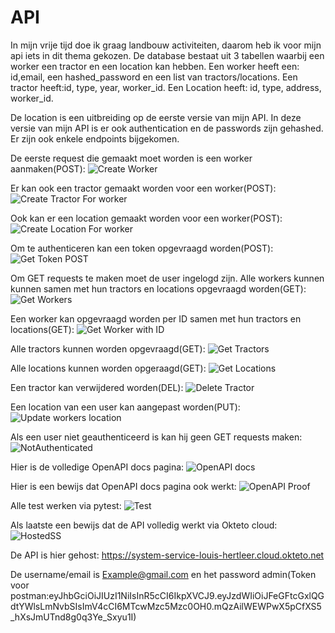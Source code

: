 # API

In mijn vrije tijd doe ik graag landbouw activiteiten, daarom heb ik voor mijn api iets in dit thema gekozen.
De database bestaat uit 3 tabellen waarbij een worker een tractor en een location kan hebben.
Een worker heeft een: id,email, een hashed_password en een list van tractors/locations.
Een tractor heeft:id, type, year, worker_id.
Een Location heeft: id, type, address, worker_id.

De location is een uitbreiding op de eerste versie van mijn API.
In deze versie van mijn API is er ook authentication en de passwords zijn gehashed.
Er zijn ook enkele endpoints bijgekomen.


De eerste request die gemaakt moet worden is een worker aanmaken(POST):
![Create Worker](https://github.com/louis-hertleer/EindprojectAPI/assets/114073936/2afc9a6e-dce4-4d31-a5e3-803c0b597dee)

Er kan ook een tractor gemaakt worden voor een worker(POST):
![Create Tractor For worker](https://github.com/louis-hertleer/EindprojectAPI/assets/114073936/cb557145-3ace-4637-9e2d-c377620d8f5a)

Ook kan er een location gemaakt worden voor een worker(POST):
![Create Location For worker](https://github.com/louis-hertleer/EindprojectAPI/assets/114073936/240ab964-dc49-45da-9046-396f3f564858)

Om te authenticeren kan een token opgevraagd worden(POST):
![Get Token POST](https://github.com/louis-hertleer/EindprojectAPI/assets/114073936/4e1f4180-5f3d-4eb1-8aaa-67cc4693bb4b)

Om GET requests te maken moet de user ingelogd zijn.
Alle workers kunnen kunnen samen met hun tractors en locations opgevraagd worden(GET):
![Get Workers](https://github.com/louis-hertleer/EindprojectAPI/assets/114073936/40278be8-d63e-42b9-9200-70f7b7252d51)

Een worker kan opgevraagd worden per ID samen met hun tractors en locations(GET):
![Get Worker with ID](https://github.com/louis-hertleer/EindprojectAPI/assets/114073936/92568059-7df4-41a7-a2b9-bf79a8f59a4a)

Alle tractors kunnen worden opgevraagd(GET):
![Get Tractors](https://github.com/louis-hertleer/EindprojectAPI/assets/114073936/2f5f79bc-6ffd-4f90-baa6-fea414a29ef1)

Alle locations kunnen worden opgeraagd(GET):
![Get Locations](https://github.com/louis-hertleer/EindprojectAPI/assets/114073936/7ce866c8-c3e6-45ba-9d14-ef90339d6a6e)

Een tractor kan verwijdered worden(DEL):
![Delete Tractor](https://github.com/louis-hertleer/EindprojectAPI/assets/114073936/d2acbc7f-3f83-4570-91db-27c6df60bd84)

Een location van een user kan aangepast worden(PUT):
![Update workers location](https://github.com/louis-hertleer/EindprojectAPI/assets/114073936/c02c041c-8000-454a-a823-5f4b95a2dd36)

Als een user niet geauthenticeerd is kan hij geen GET requests maken:
![NotAuthenticated](https://github.com/louis-hertleer/EindprojectAPI/assets/114073936/7d4ba4bb-a437-4ff0-94b5-5c3296e854ba)

Hier is de volledige OpenAPI docs pagina:
![OpenAPI docs](https://github.com/louis-hertleer/EindprojectAPI/assets/114073936/d3c5db3a-4a6e-491b-8964-902d986a9ea1)

Hier is een bewijs dat OpenAPI docs pagina ook werkt:
![OpenAPI Proof](https://github.com/louis-hertleer/EindprojectAPI/assets/114073936/4a9b55f4-6f8d-4c7b-a50f-58af6b76da23)


Alle test werken via pytest:
![Test](https://github.com/louis-hertleer/EindprojectAPI/assets/114073936/12e5c52e-de9b-408f-9781-932720fb4f81)

Als laatste een bewijs dat de API volledig werkt via Okteto cloud:
![HostedSS](https://github.com/louis-hertleer/EindprojectAPI/assets/114073936/3e097fdf-8337-4841-ba15-6c6801b9466e)

De API is hier gehost: https://system-service-louis-hertleer.cloud.okteto.net

De username/email is Example@gmail.com en het password admin(Token voor postman:eyJhbGciOiJIUzI1NiIsInR5cCI6IkpXVCJ9.eyJzdWIiOiJFeGFtcGxlQGdtYWlsLmNvbSIsImV4cCI6MTcwMzc5Mzc0OH0.mQzAilWEWPwX5pCfXS5_hXsJmUTnd8g0q3Ye_Sxyu1I)


